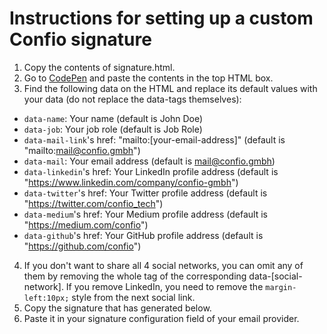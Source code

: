 # Instructions for setting up a custom Confio signature

1. Copy the contents of signature.html.
2. Go to [CodePen](https://codepen.io/pen/?editors=1000) and paste the contents in the top HTML box.
3. Find the following data on the HTML and replace its default values with your data (do not replace the data-tags themselves):
  - `data-name`: Your name (default is John Doe)
  - `data-job`: Your job role (default is Job Role)
  - `data-mail-link`'s href: "mailto:[your-email-address]" (default is "mailto:mail@confio.gmbh")
  - `data-mail`: Your email address (default is mail@confio.gmbh)
  - `data-linkedin`'s href: Your LinkedIn profile address (default is "https://www.linkedin.com/company/confio-gmbh")
  - `data-twitter`'s href: Your Twitter profile address (default is "https://twitter.com/confio_tech")
  - `data-medium`'s href: Your Medium profile address (default is "https://medium.com/confio")
  - `data-github`'s href: Your GitHub profile address (default is "https://github.com/confio")

4. If you don't want to share all 4 social networks, you can omit any of them by removing the whole <a> tag of the corresponding data-[social-network]. If you remove LinkedIn, you need to remove the `margin-left:10px;` style from the next social link.
5. Copy the signature that has generated below.
6. Paste it in your signature configuration field of your email provider.
